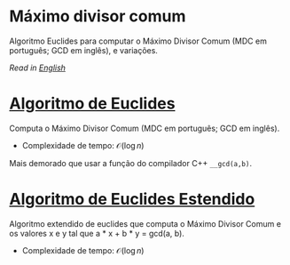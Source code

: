 # Máximo divisor comum

Algoritmo Euclides para computar o Máximo Divisor Comum (MDC em português; GCD em inglês), e variações.

*Read in [English](README.en.md)*

# [Algoritmo de Euclides](gcd.cpp)

Computa o Máximo Divisor Comum (MDC em português; GCD em inglês).

- Complexidade de tempo: $\mathcal{O}(\log n)$

Mais demorado que usar a função do compilador C++ `__gcd(a,b)`.

# [Algoritmo de Euclides Estendido](extended_gcd.cpp)

Algoritmo extendido de euclides que computa o Máximo Divisor Comum e os valores x e y tal que a * x + b * y = gcd(a, b).

- Complexidade de tempo: $\mathcal{O}(\log n)$

